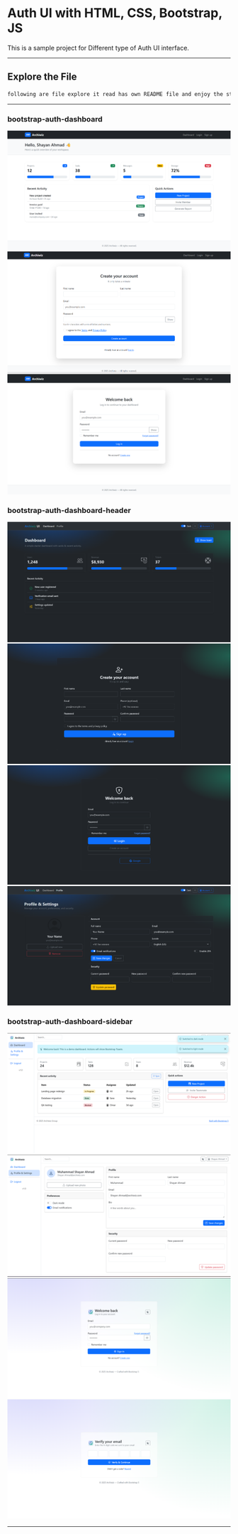 # Auth UI with HTML, CSS, Bootstrap, JS

This is a sample project for Different type of Auth UI interface.

---

## Explore the File

```markdown
following are file explore it read has own README file and enjoy the stuff
```

---

### bootstrap-auth-dashboard

![Dashboard](images/dashboard.png)
![Sign up](images/signup.png)
![Sign in](images/signin.png)

### bootstrap-auth-dashboard-header

![Dashboard](images/header-dashboard.png)
![Sign up](images/header-signup.png)
![Sign in](images/header-signin.png)
![Profile](images/header-profile.png)

### bootstrap-auth-dashboard-sidebar

![Dashboard](images/sidebar-dashboard.png)
![Profile](images/sidebar-profile.png)
![Sign in](images/sidebar-signin.png)
![Verify Email](images/sidebar-email.png)

---
